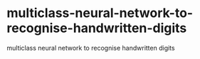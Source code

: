 # multiclass-neural-network-to-recognise-handwritten-digits
multiclass neural network to recognise handwritten digits
